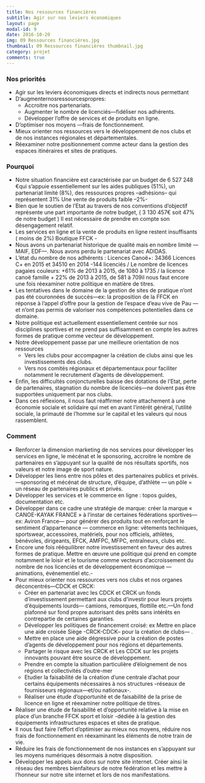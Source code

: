 ```yaml
---
title: Nos ressources financières
subtitle: Agir sur nos leviers économiques
layout: page
modal-id: 9
date: 2016-10-20
img: 09 Ressources financières.jpg
thumbnail: 09 Ressources financières thumbnail.jpg
category: projet
comments: true
---
```


### Nos priorités

  - Agir sur les leviers économiques directs et indirects nous permettant
  - D’augmenternosressourcespropres:
    - Accroitre nos partenariats.
    - Augmenter le nombre de licenciés—fidéliser nos adhérents.
    - Développer l’offre de services et de produits en ligne.
  - D’optimiser nos moyens —frais de fonctionnement.
  - Mieux orienter nos ressources vers le développement de nos clubs et de nos instances régionales et départementales.
  - Réexaminer notre positionnement comme acteur dans la gestion des espaces itinéraires et sites de pratiques.

### Pourquoi

  - Notre situation financière est caractérisée par un budget de 6 527 248 €qui s’appuie essentiellement sur les aides publiques (51%), un partenariat limité (8%), des ressources propres –adhésions– qui représentent 31% Une vente de produits faible –2%-
  - Bien que le soutien de l’Etat au travers de nos conventions d’objectif représente une part importante de notre budget, ( 3 130 457€ soit 47% de notre budget ) Il est nécessaire de prendre en compte son désengagement relatif.
  - Les services en ligne et la vente de produits en ligne restent insuffisants ( moins de 2%) Boutique FFCK -
  - Nous avons un partenariat historique de qualité mais en nombre limité —MAIF, EDF—. Nous avons perdu le partenariat avec ADIDAS.
  - L’état du nombre de nos adhérents : Licences Canoë+: 34366 Licences C+ en 2015 et 34510 en 2014 -144 licenciés / Le nombre de licences pagaies couleurs: +61% de 2013 à 2015, de 1080 à 1735 / la licence canoë famille + 22% de 2013 à 2015, de 581 à 709il nous faut encore une fois réexaminer notre politique en matière de titres.
  - Les tentatives dans le domaine de la gestion de sites de pratique n’ont pas été couronnées de succès—ex: la proposition de la FFCK en réponse à l’appel d’offre pour la gestion de l’espace d’eau vive de Pau — et n’ont pas permis de valoriser nos compétences potentielles dans ce domaine.
  - Notre politique est actuellement essentiellement centrée sur nos disciplines sportives et ne prend pas suffisamment en compte les autres formes de pratique comme vecteur de développement.
  - Notre développement passe par une meilleure orientation de nos ressources
    - Vers les clubs pour accompagner la création de clubs ainsi que les investissements des clubs.
    - Vers nos comités régionaux et départementaux pour faciliter notamment le recrutement d’agents de développement.
  - Enfin, les difficultés conjoncturelles baisse des dotations de l’Etat, perte de partenaires, stagnation du nombre de licenciés—ne doivent pas être supportées uniquement par nos clubs.
  - Dans ces réflexions, il nous faut réaffirmer notre attachement à une économie sociale et solidaire qui met en avant l’intérêt général, l’utilité sociale, la primauté de l’homme sur le capital et les valeurs qui nous rassemblent.

### Comment

  - Renforcer la dimension marketing de nos services pour développer les services en ligne, le mécénat et le sponsoring, accroitre le nombre de partenaires en s’appuyant sur la qualité de nos résultats sportifs, nos valeurs et notre image de sport nature.
  - Développer les liens entre nos pôles et des partenaires publics et privés. —sponsoring et mécénat de structure, d’équipe, d’athlète — un pôle = un réseau de partenaires publics et privés.
  - Développer les services et le commerce en ligne : topos guides, documentation etc.
  - Développer dans ce cadre une stratégie de marque: créer la marque « CANOE-KAYAK FRANCE » à l’instar de certaines fédérations sportives—ex: Aviron France— pour générer des produits tout en renforçant le sentiment d’appartenance — commerce en ligne: vêtements techniques, sportswear, accessoires, matériels, pour nos officiels, athlètes, bénévoles, dirigeants, EFCK, AMFPC, MFPC, entraîneurs, clubs etc.
  - Encore une fois rééquilibrer notre investissement en faveur des autres formes de pratique. Mettre en œuvre une politique qui prend en compte notamment le loisir et le tourisme comme vecteurs d’accroissement du nombre de nos licenciés et de développement économique —animations, événementiel etc.-
  - Pour mieux orienter nos ressources vers nos clubs et nos organes déconcentrés—CDCK et CRCK:
    -  Créer en partenariat avec les CDCK et CRCK un fonds d’investissement permettant aux clubs d’investir pour leurs projets d’équipements lourds— camions, remorques, flottille etc.—Un fond plafonné sur fond propre autorisant des prêts sans intérêts en contrepartie de certaines garanties.
    - Développer les politiques de financement croisé: ex Mettre en place une aide croisée Siège -CRCK-CDCK– pour la création de clubs— .
    - Mettre en place une aide dégressive pour la création de postes d’agents de développement pour nos régions et départements.
    - Partager le risque avec les CRCK et Les CDCK sur les projets innovants pouvant être source de développement.
    - Prendre en compte la situation particulière d’éloignement de nos régions et collectivités d’outre-mer
    - Etudier la faisabilité de la création d’une centrale d’achat pour certains équipements nécessaires à nos structures –réseaux de fournisseurs régionaux—et/ou nationaux-.
    - Réaliser une étude d’opportunité et de faisabilité de la prise de licence en ligne et réexaminer notre politique de titres.
  - Réaliser une étude de faisabilité et d’opportunité relative à la mise en place d’un branche FFCK sport et loisir -dédiée à la gestion des équipements infrastructures espaces et sites de pratique.
  - Il nous faut faire l’effort d’optimiser au mieux nos moyens, réduire nos frais de fonctionnement en réexaminant les éléments de notre train de vie.
  - Réduire les frais de fonctionnement de nos instances en s’appuyant sur les moyens numériques désormais à notre disposition.
  - Développer les appels aux dons sur notre site internet. Créer ainsi le réseau des membres bienfaiteurs de notre fédération et les mettre à l’honneur sur notre site internet et lors de nos manifestations.
